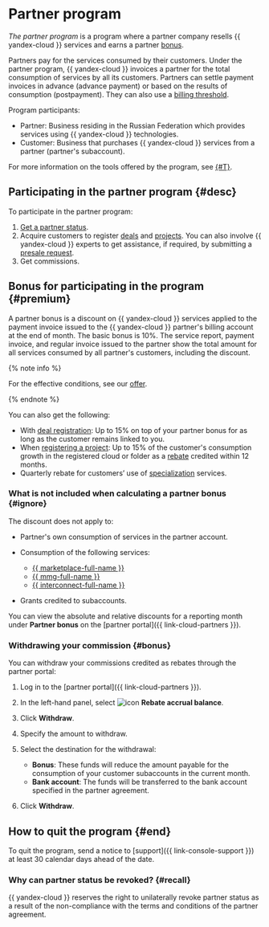 # Partner program


_The partner program_ is a program where a partner company resells {{ yandex-cloud }} services and earns a partner [bonus](#premium).

Partners pay for the services consumed by their customers. Under the partner program, {{ yandex-cloud }} invoices a partner for the total consumption of services by all its customers. Partners can settle payment invoices in advance (advance payment) or based on the results of consumption (postpayment). They can also use a [billing threshold](../../billing/concepts/billing-threshold.md).

Program participants:

* Partner: Business residing in the Russian Federation which provides services using {{ yandex-cloud }} technologies.
* Customer: Business that purchases {{ yandex-cloud }} services from a partner (partner's subaccount).

For more information on the tools offered by the program, see [{#T}](./var-tools.md).

## Participating in the partner program {#desc}

To participate in the partner program:

1. [Get a partner status](../quickstart.md).
1. Acquire customers to register [deals](./var-tools.md#deal-reg) and [projects](./var-tools.md#project-reg). You can also involve {{ yandex-cloud }} experts to get assistance, if required, by submitting a [presale request](./var-tools.md#presale).
1. Get commissions.

## Bonus for participating in the program {#premium}

A partner bonus is a discount on {{ yandex-cloud }} services applied to the payment invoice issued to the {{ yandex-cloud }} partner's billing account at the end of month. The basic bonus is 10%. The service report, payment invoice, and regular invoice issued to the partner show the total amount for all services consumed by all partner's customers, including the discount.

{% note info %}
  
For the effective conditions, see our [offer]((https://yandex.ru/legal/cloud_grant/?lang=ru)).
  
{% endnote %}

You can also get the following:

* With [deal registration](./var-tools.md#deal-reg): Up to 15% on top of your partner bonus for as long as the customer remains linked to you.
* When [registering a project](./var-tools.md#project-reg): Up to 15% of the customer's consumption growth in the registered cloud or folder as a [rebate](../terms.md#rebate) credited within 12 months.
* Quarterly rebate for customers’ use of [specialization](../specializations/index.md) services.

### What is not included when calculating a partner bonus {#ignore}

The discount does not apply to:

* Partner's own consumption of services in the partner account.
* Consumption of the following services:

  * [{{ marketplace-full-name }}](/marketplace)
  * [{{ mmg-full-name }}](../../storedoc/)
  * [{{ interconnect-full-name }}](../../interconnect/)

* Grants credited to subaccounts.

You can view the absolute and relative discounts for a reporting month under **Partner bonus** on the [partner portal]({{ link-cloud-partners }}).


### Withdrawing your commission {#bonus}

You can withdraw your commissions credited as rebates through the partner portal:

1. Log in to the [partner portal]({{ link-cloud-partners }}).
1. In the left-hand panel, select ![icon](../../_assets/console-icons/sack.svg) **Rebate accrual balance**.
1. Click **Withdraw**.
1. Specify the amount to withdraw.
1. Select the destination for the withdrawal:

   * **Bonus**: These funds will reduce the amount payable for the consumption of your customer subaccounts in the current month.
   * **Bank account**: The funds will be transferred to the bank account specified in the partner agreement.

1. Click **Withdraw**.


## How to quit the program {#end}

To quit the program, send a notice to [support]({{ link-console-support }}) at least 30 calendar days ahead of the date.

### Why can partner status be revoked? {#recall}

{{ yandex-cloud }} reserves the right to unilaterally revoke partner status as a result of the non-compliance with the terms and conditions of the partner agreement.
